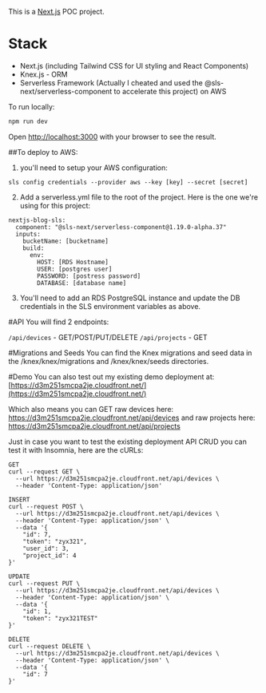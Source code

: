 This is a [Next.js](https://nextjs.org/) POC project.

# Stack
- Next.js (including Tailwind CSS for UI styling and React Components)
- Knex.js - ORM
- Serverless Framework (Actually I cheated and used the @sls-next/serverless-component to accelerate this project) on AWS

To run locally:

```bash
npm run dev
```

Open [http://localhost:3000](http://localhost:3000) with your browser to see the result.

##To deploy to AWS:

1. you'll need to setup your AWS configuration:
```
sls config credentials --provider aws --key [key] --secret [secret]
``` 

2. Add a serverless.yml file to the root of the project.  Here is the one we're using for this project:
```
nextjs-blog-sls:
  component: "@sls-next/serverless-component@1.19.0-alpha.37"
  inputs:
    bucketName: [bucketname]
    build:
      env:
        HOST: [RDS Hostname]
        USER: [postgres user]
        PASSWORD: [postress password]
        DATABASE: [database name]
```

3. You'll need to add an RDS PostgreSQL instance and update the DB credentials in the SLS environment variables as above.

#API
You will find 2 endpoints:

`/api/devices` - GET/POST/PUT/DELETE
`/api/projects` - GET

#Migrations and Seeds
You can find the Knex migrations and seed data in the /knex/knex/migrations and /knex/knex/seeds directories.

#Demo
You can also test out my existing demo deployment at: [https://d3m251smcpa2je.cloudfront.net/](https://d3m251smcpa2je.cloudfront.net/)

Which also means you can GET raw devices here: https://d3m251smcpa2je.cloudfront.net/api/devices
and raw projects here: https://d3m251smcpa2je.cloudfront.net/api/projects

Just in case you want to test the existing deployment API CRUD you can test it with Insomnia, here are the cURLs:

```
GET
curl --request GET \
  --url https://d3m251smcpa2je.cloudfront.net/api/devices \
  --header 'Content-Type: application/json'
```

```
INSERT
curl --request POST \
  --url https://d3m251smcpa2je.cloudfront.net/api/devices \
  --header 'Content-Type: application/json' \
  --data '{
	"id": 7,
	"token": "zyx321",
	"user_id": 3,
	"project_id": 4
}'
```

```
UPDATE
curl --request PUT \
  --url https://d3m251smcpa2je.cloudfront.net/api/devices \
  --header 'Content-Type: application/json' \
  --data '{
	"id": 1,
	"token": "zyx321TEST"
}'
```

```
DELETE
curl --request DELETE \
  --url https://d3m251smcpa2je.cloudfront.net/api/devices \
  --header 'Content-Type: application/json' \
  --data '{
	"id": 7
}'
```
